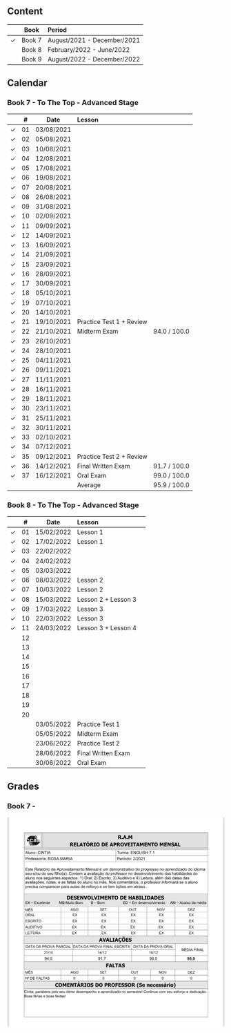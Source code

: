 ## Content

| | Book | Period |
|:---:|:---:|:---|
| &check; | Book 7 | August/2021 - December/2021 |
| | Book 8 | February/2022 - June/2022 |
| | Book 9 | August/2022 - December/2022 |




## Calendar
### Book 7 - To The Top - Advanced Stage

|  | # | Date | Lesson |   |
|:---:|:---:|:---:|:---|:---:|
| &check; | 01 | 03/08/2021 | | |
| &check; | 02 | 05/08/2021 | | |
| &check; | 03 | 10/08/2021 | | |
| &check; | 04 | 12/08/2021 | | |
| &check; | 05 | 17/08/2021 | | |
| &check; | 06 | 19/08/2021 | | |
| &check; | 07 | 20/08/2021 | | |
| &check; | 08 | 26/08/2021 | | |
| &check; | 09 | 31/08/2021 | | |
| &check; | 10 | 02/09/2021 | | |
| &check; | 11 | 09/09/2021 | | |
| &check; | 12 | 14/09/2021 | | |
| &check; | 13 | 16/09/2021 | | |
| &check; | 14 | 21/09/2021 | | |
| &check; | 15 | 23/09/2021 | | |
| &check; | 16 | 28/09/2021 | | |
| &check; | 17 | 30/09/2021 | | |
| &check; | 18 | 05/10/2021 | | |
| &check; | 19 | 07/10/2021 | | |
| &check; | 20 | 14/10/2021 | | |
| &check; | 21 | 19/10/2021 | Practice Test 1 + Review | |
| &check; | 22 | 21/10/2021 | Midterm Exam | 94.0 / 100.0 |
| &check; | 23 | 26/10/2021 | | |
| &check; | 24 | 28/10/2021 | | |
| &check; | 25 | 04/11/2021 | | |
| &check; | 26 | 09/11/2021 | | |
| &check; | 27 | 11/11/2021 | | |
| &check; | 28 | 16/11/2021 | | |
| &check; | 29 | 18/11/2021 | | |
| &check; | 30 | 23/11/2021 | | |
| &check; | 31 | 25/11/2021 | | |
| &check; | 32 | 30/11/2021 | | |
| &check; | 33 | 02/10/2021 | | |
| &check; | 34 | 07/12/2021 | | |
| &check; | 35 | 09/12/2021 | Practice Test 2 + Review |
| &check; | 36 | 14/12/2021 | Final Written Exam | 91.7 / 100.0 |
| &check; | 37 | 16/12/2021 | Oral Exam | 99.0 / 100.0 |
| |  |  | Average | 95.9 / 100.0 |



### Book 8 - To The Top - Advanced Stage

|  | # | Date | Lesson |   |
|:---:|:---:|:---:|:---|:---:|
| &check; | 01 | 15/02/2022 | Lesson 1 |
| &check; | 02 | 17/02/2022 | Lesson 1 |
| &check; | 03 | 22/02/2022 |  |
| &check; | 04 | 24/02/2022 |  |
| &check; | 05 | 03/03/2022 |  |
| &check; | 06 | 08/03/2022 | Lesson 2 |
| &check; | 07 | 10/03/2022 | Lesson 2 |
| &check; | 08 | 15/03/2022 | Lesson 2 + Lesson 3 |
| &check; | 09 | 17/03/2022 | Lesson 3 | |
| &check; | 10 | 22/03/2022 | Lesson 3 | |
| &check; | 11 | 24/03/2022 | Lesson 3 + Lesson 4 | |
|  | 12 |  | | |
|  | 13 |  | | |
|  | 14 |  | | |
|  | 15 |  | | |
|  | 16 |  | | |
|  | 17 |  | | |
|  | 18 |  | | |
|  | 19 |  | | |
|  | 20 |  | | |
|  |  | 03/05/2022 | Practice Test 1 |
|  |  | 05/05/2022 | Midterm Exam |
|  |  | 23/06/2022 | Practice Test 2 |
|  |  | 28/06/2022 | Final Written Exam |
|  |  | 30/06/2022 | Oral Exam |





## Grades
### Book 7 - 
<p align="center">
  <img src="https://github.com/cintia-shinoda/english-site/blob/master/ram-final-7.jpeg" alt="relatorio-7"/>